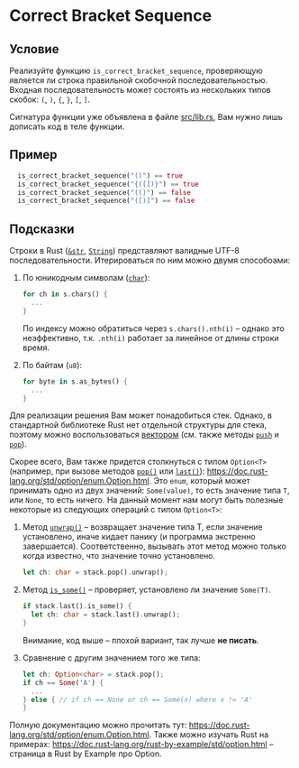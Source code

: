 # Correct Bracket Sequence

## Условие

Реализуйте функцию `is_correct_bracket_sequence`, проверяющую является ли строка правильной скобочной последовательностью.
Входная последовательность может состоять из нескольких типов скобок: `(`, `)`, `{`, `}`, `[`, `]`.

Сигнатура функции уже объявлена в файле [src/lib.rs](./src/lib.rs), Вам нужно лишь дописать код в теле функции.

## Пример

```rust
  is_correct_bracket_sequence("()") == true
  is_correct_bracket_sequence("{([])}") == true
  is_correct_bracket_sequence("(()") == false
  is_correct_bracket_sequence("([)]") == false
```

## Подсказки

Строки в Rust ([`&str`](https://doc.rust-lang.org/std/primitive.str.html), [`String`](https://doc.rust-lang.org/std/string/struct.String.html)) представляют валидные UTF-8 последовательности.
Итерироваться по ним можно двумя способоами:

1. По юникодным символам ([`char`](https://doc.rust-lang.org/std/primitive.char.html)):

   ```rust
   for ch in s.chars() {
     ...
   }
   ```

   По индексу можно обратиться через `s.chars().nth(i)` – однако это неэффективно, т.к. `.nth(i)` работает за линейное от длины строки время.

2. По байтам (`u8`):

   ```rust
   for byte in s.as_bytes() {
     ...
   }
   ```

Для реализации решения Вам может понадобиться стек. Однако, в стандартной библиотеке Rust нет отдельной структуры для стека, поэтому можно воспользоваться [вектором](https://doc.rust-lang.org/std/vec/struct.Vec.html) (см. также методы [`push`](https://doc.rust-lang.org/std/vec/struct.Vec.html#method.push) и [`pop`](https://doc.rust-lang.org/std/vec/struct.Vec.html#method.pop)).

Скорее всего, Вам также придется столкнуться с типом `Option<T>` (например, при вызове методов [`pop()`](https://doc.rust-lang.org/std/vec/struct.Vec.html#method.pop) или [`last()`](https://doc.rust-lang.org/std/vec/struct.Vec.html#method.last)): https://doc.rust-lang.org/std/option/enum.Option.html.
Это `enum`, который может принимать одно из двух значений: `Some(value)`, то есть значение типа `T`, или `None`, то есть ничего.
На данный момент нам могут быть полезные некоторые из следующих операций с типом `Option<T>`:

1. Метод [`unwrap()`](https://doc.rust-lang.org/std/option/enum.Option.html#method.unwrap) – возвращает значение типа T, если значение установлено, иначе кидает панику (и программа экстренно завершается).
   Соответственно, вызывать этот метод можно только когда известно, что значение точно установлено.

   ```rust
   let ch: char = stack.pop().unwrap();
   ```

1. Метод [`is_some()`](https://doc.rust-lang.org/std/option/enum.Option.html#method.is_some) – проверяет, установлено ли значение `Some(T)`.

   ```rust
   if stack.last().is_some() {
     let ch: char = stack.last().unwrap();
   }
   ```

   Внимание, код выше – плохой вариант, так лучше **не писать**.

1. Сравнение с другим значением того же типа:

   ```rust
   let ch: Option<char> = stack.pop();
   if ch == Some('A') {
     ...
   } else { // if ch == None or ch == Some(x) where x != 'A'
   }
   ```

Полную документацию можно прочитать тут: https://doc.rust-lang.org/std/option/enum.Option.html.
Также можно изучать Rust на примерах: https://doc.rust-lang.org/rust-by-example/std/option.html – страница в Rust by Example про Option.
